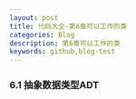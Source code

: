 ```yaml
---
layout: post
title: 代码大全-第6章可以工作的类
categories: Blog
description: 第6章可以工作的类
keywords: github,blog-test
---
```


### 6.1 抽象数据类型ADT

